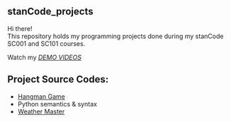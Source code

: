 ## stanCode_projects
Hi there!\
This repository holds my programming projects done during my stanCode SC001 and SC101 courses.

Watch my *[DEMO VIDEOS](https://drive.google.com/drive/folders/1mJwC8GUMd31ET7SWcWaRfGcHXcV8H61g?usp=sharing)*

## Project Source Codes:
* [Hangman Game](https://drive.google.com/drive/u/0/folders/1mJwC8GUMd31ET7SWcWaRfGcHXcV8H61g)
 * Python semantics & syntax
* [Weather Master]() 
